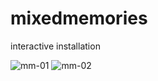 # mixedmemories
interactive installation

![mm-01](https://cloud.githubusercontent.com/assets/1008399/12176890/f3d1e6d4-b569-11e5-8a4f-3b960b504505.jpg "mixed memories 01")
![mm-02](https://cloud.githubusercontent.com/assets/1008399/12176987/60b1d8e0-b56a-11e5-9ff5-946e7ca00c02.jpg "mixed memories 02")
